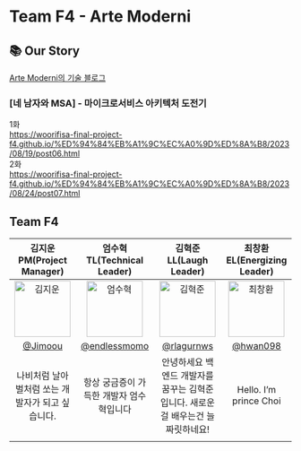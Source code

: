 # Team F4 - Arte Moderni

## 📚 Our Story

[Arte Moderni의 기술 블로그](https://woorifisa-final-project-f4.github.io/)

### [네 남자와 MSA] - 마이크로서비스 아키텍처 도전기

1화  
https://woorifisa-final-project-f4.github.io/%ED%94%84%EB%A1%9C%EC%A0%9D%ED%8A%B8/2023/08/19/post06.html  
2화  
https://woorifisa-final-project-f4.github.io/%ED%94%84%EB%A1%9C%EC%A0%9D%ED%8A%B8/2023/08/24/post07.html

## Team F4

|                                                         김지운<br>PM(Project Manager)                                                         |                                                        엄수혁<br>TL(Technical Leader)                                                         |                                                          김혁준<br>LL(Laugh Leader)                                                           |                                                        최창환<br>EL(Energizing Leader)                                                        |
| :-------------------------------------------------------------------------------------------------------------------------------------------: | :-------------------------------------------------------------------------------------------------------------------------------------------: | :-------------------------------------------------------------------------------------------------------------------------------------------: | :-------------------------------------------------------------------------------------------------------------------------------------------: |
| <img alt="김지운" src="https://github.com/Jimoou/Coding-Test/assets/109801772/6bb24ca5-a368-461a-9886-10fac02e7c20" height="100" width="100"> | <img alt="엄수혁" src="https://github.com/Jimoou/Coding-Test/assets/109801772/df375954-fd4b-45ce-b363-d792b02c3400" height="100" width="100"> | <img alt="김혁준" src="https://github.com/Jimoou/Coding-Test/assets/109801772/8390ed2c-aef6-41cc-a4cb-9f57bc899794" height="100" width="100"> | <img alt="최창환" src="https://github.com/Jimoou/Coding-Test/assets/109801772/1f2582d3-eb46-41a1-a02a-587e2d8a7cd0" height="100" width="100"> |
|                                                     [@Jimoou](https://github.com/Jimoou/)                                                     |                                                [@endlessmomo](https://github.com/endlessmomo)                                                 |                                                  [@rlagurnws](https://github.com/rlagurnws)                                                   |                                                    [@hwan098](https://github.com/hwan098)                                                     |
|                                               나비처럼 날아 벌처럼 쏘는 개발자가 되고 싶습니다.                                               |                                                   항상 궁금증이 가득한 개발자 엄수혁입니다                                                    |                               안녕하세요 백엔드 개발자를 꿈꾸는 김혁준입니다. 새로운걸 배우는건 늘 짜릿하네요!                                |                                                            Hello. I’m prince Choi                                                             |
|                                                                                                                                               |
